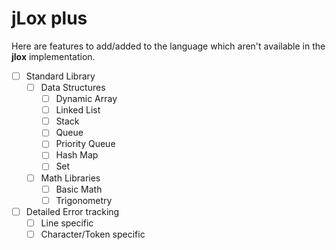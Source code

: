 # jLox plus

Here are features to add/added to the language which aren't available in the **jlox** implementation.
- [ ] Standard Library
  - [ ] Data Structures
    - [ ] Dynamic Array
    - [ ] Linked List
    - [ ] Stack
    - [ ] Queue
    - [ ] Priority Queue
    - [ ] Hash Map
    - [ ] Set
  - [ ] Math Libraries
    - [ ] Basic Math
    - [ ] Trigonometry
- [ ] Detailed Error tracking
  - [ ] Line specific
  - [ ] Character/Token specific